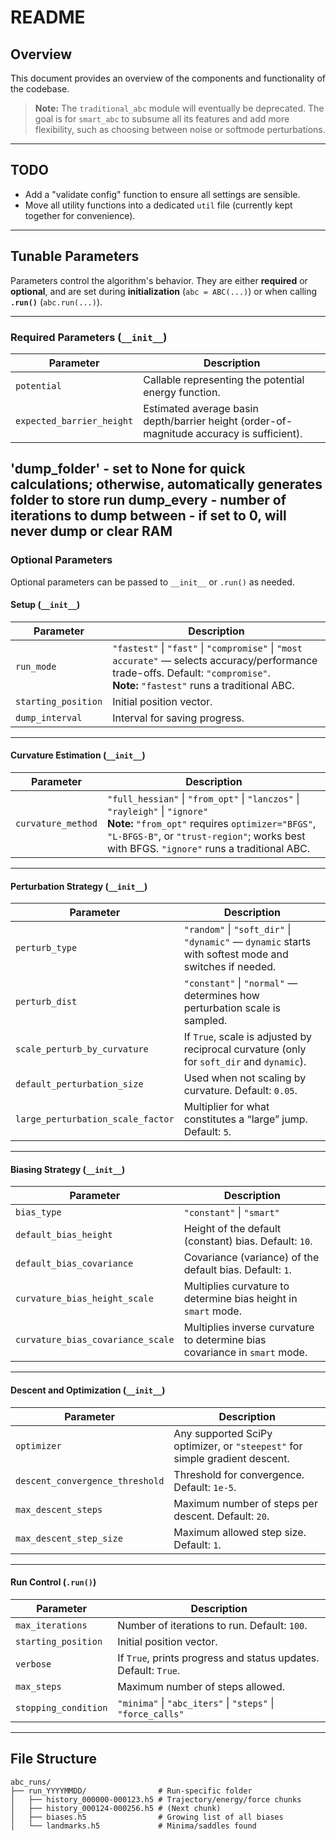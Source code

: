 # README

## Overview

This document provides an overview of the components and functionality of the codebase.

> **Note:** The `traditional_abc` module will eventually be deprecated. The goal is for `smart_abc` to subsume all its features and add more flexibility, such as choosing between noise or softmode perturbations.

---

## TODO

- Add a "validate config" function to ensure all settings are sensible.
- Move all utility functions into a dedicated `util` file (currently kept together for convenience).

---

## Tunable Parameters

Parameters control the algorithm's behavior. They are either **required** or **optional**, and are set during **initialization** (`abc = ABC(...)`) or when calling **`.run()`** (`abc.run(...)`).

---

### Required Parameters (`__init__`)

| Parameter                | Description                                                                 |
|--------------------------|-----------------------------------------------------------------------------|
| `potential`              | Callable representing the potential energy function.                        |
| `expected_barrier_height`| Estimated average basin depth/barrier height (order-of-magnitude accuracy is sufficient). |
'dump_folder' - set to None for quick calculations; otherwise, automatically generates folder to store run
dump_every - number of iterations to dump between - if set to 0, will never dump or clear RAM 
---

### Optional Parameters

Optional parameters can be passed to `__init__` or `.run()` as needed.

#### Setup (`__init__`)

| Parameter      | Description                                                                                                              |
|----------------|--------------------------------------------------------------------------------------------------------------------------|
| `run_mode`     | `"fastest"` \| `"fast"` \| `"compromise"` \| `"most accurate"` — selects accuracy/performance trade-offs. Default: `"compromise"`. <br> **Note:** `"fastest"` runs a traditional ABC. |
| `starting_position` | Initial position vector.                                                                                           |
| `dump_interval`     | Interval for saving progress.                                                                                      |

---

#### Curvature Estimation (`__init__`)

| Parameter           | Description                                                                                                         |
|---------------------|---------------------------------------------------------------------------------------------------------------------|
| `curvature_method`  | `"full_hessian"` \| `"from_opt"` \| `"lanczos"` \| `"rayleigh"` \| `"ignore"` <br> **Note:** `"from_opt"` requires `optimizer="BFGS"`, `"L-BFGS-B"`, or `"trust-region"`; works best with BFGS. `"ignore"` runs a traditional ABC. |

---

#### Perturbation Strategy (`__init__`)

| Parameter                      | Description                                                                                             |
|--------------------------------|---------------------------------------------------------------------------------------------------------|
| `perturb_type`                 | `"random"` \| `"soft_dir"` \| `"dynamic"` — `dynamic` starts with softest mode and switches if needed.  |
| `perturb_dist`                 | `"constant"` \| `"normal"` — determines how perturbation scale is sampled.                              |
| `scale_perturb_by_curvature`   | If `True`, scale is adjusted by reciprocal curvature (only for `soft_dir` and `dynamic`).               |
| `default_perturbation_size`    | Used when not scaling by curvature. Default: `0.05`.                                                    |
| `large_perturbation_scale_factor` | Multiplier for what constitutes a “large” jump. Default: `5`.                                         |

---

#### Biasing Strategy (`__init__`)

| Parameter                        | Description                                                                 |
|-----------------------------------|-----------------------------------------------------------------------------|
| `bias_type`                      | `"constant"` \| `"smart"`                                                  |
| `default_bias_height`             | Height of the default (constant) bias. Default: `10`.                      |
| `default_bias_covariance`         | Covariance (variance) of the default bias. Default: `1`.                   |
| `curvature_bias_height_scale`     | Multiplies curvature to determine bias height in `smart` mode.             |
| `curvature_bias_covariance_scale` | Multiplies inverse curvature to determine bias covariance in `smart` mode. |

---

#### Descent and Optimization (`__init__`)

| Parameter                     | Description                                                              |
|-------------------------------|--------------------------------------------------------------------------|
| `optimizer`                   | Any supported SciPy optimizer, or `"steepest"` for simple gradient descent. |
| `descent_convergence_threshold` | Threshold for convergence. Default: `1e-5`.                            |
| `max_descent_steps`           | Maximum number of steps per descent. Default: `20`.                      |
| `max_descent_step_size`       | Maximum allowed step size. Default: `1`.                                 |

---

#### Run Control (`.run()`)

| Parameter           | Description                                                        |
|---------------------|--------------------------------------------------------------------|
| `max_iterations`    | Number of iterations to run. Default: `100`.                       |
| `starting_position` | Initial position vector.                                           |
| `verbose`           | If `True`, prints progress and status updates. Default: `True`.    |
| `max_steps`         | Maximum number of steps allowed.                                   |
| `stopping_condition`| `"minima"` \| `"abc_iters"` \| `"steps"` \| `"force_calls"`        |

---

## File Structure

```text
abc_runs/
├── run_YYYYMMDD/                # Run-specific folder
│   ├── history_000000-000123.h5 # Trajectory/energy/force chunks
│   ├── history_000124-000256.h5 # (Next chunk)
│   ├── biases.h5                # Growing list of all biases
│   └── landmarks.h5             # Minima/saddles found
```